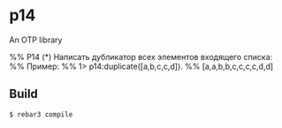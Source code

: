 p14
=====

An OTP library

%% P14 (*) Написать дубликатор всех элементов входящего списка:
%% Пример:
%% 1> p14:duplicate([a,b,c,c,d]).
%% [a,a,b,b,c,c,c,c,d,d]

Build
-----

    $ rebar3 compile
